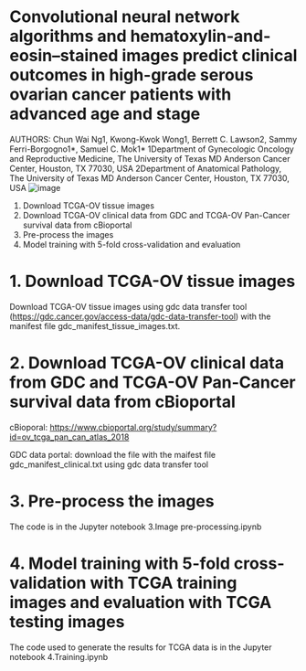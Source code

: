 # Convolutional neural network algorithms and hematoxylin-and-eosin–stained images predict clinical outcomes in high-grade serous ovarian cancer patients with advanced age and stage

AUTHORS:
Chun Wai Ng1, Kwong-Kwok Wong1, Berrett C. Lawson2, Sammy Ferri-Borgogno1*, Samuel C. Mok1*
1Department of Gynecologic Oncology and Reproductive Medicine, The University of Texas MD Anderson Cancer Center, Houston, TX 77030, USA
2Department of Anatomical Pathology, The University of Texas MD Anderson Cancer Center, Houston, TX 77030, USA
![image](https://github.com/oscarcwng/OVH-EElderlyPrognosis/assets/79218239/309bc7a6-04b8-45a5-8cc6-ad317d7d88ad)


1. Download TCGA-OV tissue images
2. Download TCGA-OV clinical data from GDC and TCGA-OV Pan-Cancer survival data from cBioportal
3. Pre-process the images
4. Model training with 5-fold cross-validation and evaluation


# 1. Download TCGA-OV tissue images

Download TCGA-OV tissue images using gdc data transfer tool (https://gdc.cancer.gov/access-data/gdc-data-transfer-tool) with the manifest file gdc_manifest_tissue_images.txt.

# 2. Download TCGA-OV clinical data from GDC and TCGA-OV Pan-Cancer survival data from cBioportal

cBioporal: https://www.cbioportal.org/study/summary?id=ov_tcga_pan_can_atlas_2018

GDC data portal: download the file with the maifest file gdc_manifest_clinical.txt using gdc data transfer tool

# 3. Pre-process the images

The code is in the Jupyter notebook 3.Image pre-processing.ipynb

# 4. Model training with 5-fold cross-validation with TCGA training images and evaluation with TCGA testing images

The code used to generate the results for TCGA data is in the Jupyter notebook 4.Training.ipynb
